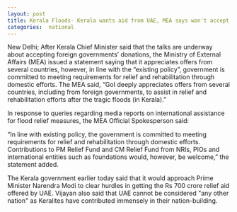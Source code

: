```yaml
---
layout: post
title: Kerala Floods- Kerala wants aid from UAE, MEA says won't accept foreign donations 
categories:  national
---
```

New Delhi; After Kerala Chief Minister said that the talks are underway about accepting foreign governments’ donations, the Ministry of External Affairs (MEA) issued a statement saying that it appreciates offers from several countries, however, in line with the “existing policy”, government is committed to meeting requirements for relief and rehabilitation through domestic efforts. The MEA said, “GoI deeply appreciates offers from several countries, including from foreign governments, to assist in relief and rehabilitation efforts after the tragic floods (in Kerala).”

In response to queries regarding media reports on international assistance for flood relief measures, the MEA Official Spokesperson said:


 “In line with existing policy, the government is committed to meeting requirements for relief and rehabilitation through domestic efforts. Contributions to PM Relief Fund and CM Relief Fund from NRIs, PIOs and international entities such as foundations would, however, be welcome,” the statement added.
 
 
​The Kerala government earlier today said that it would approach Prime Minister Narendra Modi to clear hurdles in getting the Rs 700 crore relief aid offered by UAE. Vijayan also said that UAE cannot be considered "any other nation" as Keralites have contributed immensely in their nation-building. 